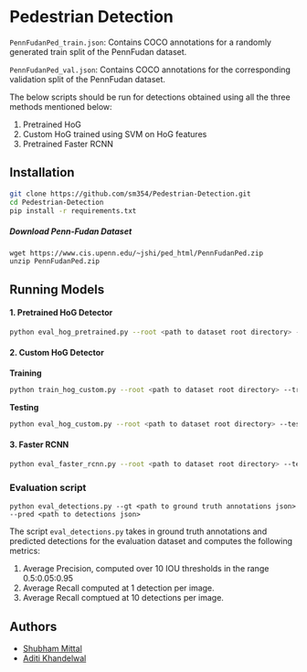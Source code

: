 # Pedestrian Detection

`PennFudanPed_train.json`:  Contains COCO annotations for a randomly generated train split of the PennFudan dataset. 

`PennFudanPed_val.json`:  Contains COCO annotations for the corresponding validation split of the PennFudan dataset. 

The below scripts should be run for detections obtained using all the three methods mentioned below:

1. Pretrained HoG
2. Custom HoG trained using SVM on HoG features
3. Pretrained Faster RCNN 

## Installation
```bash
git clone https://github.com/sm354/Pedestrian-Detection.git
cd Pedestrian-Detection
pip install -r requirements.txt
```

##### Download Penn-Fudan Dataset

```
wget https://www.cis.upenn.edu/~jshi/ped_html/PennFudanPed.zip
unzip PennFudanPed.zip
```

## Running Models
#### 1. Pretrained HoG Detector

```bash
python eval_hog_pretrained.py --root <path to dataset root directory> --test <path to test json> --out <path to output json>
```

#### 2. Custom HoG Detector

**Training**

```bash
python train_hog_custom.py --root <path to dataset root directory> --train <path to train json> --model <path to save trained SVM model>
```

**Testing**

```bash
python eval_hog_custom.py --root <path to dataset root directory> --test <path to test json> --out <path to output json> --model <path to trained SVM model>
```

#### 3. Faster RCNN

```bash
python eval_faster_rcnn.py --root <path to dataset root directory> --test <path to test json> --out <path to output json> --model <path to pretrained Faster RCNN weights file>
```

### Evaluation script

    python eval_detections.py --gt <path to ground truth annotations json> --pred <path to detections json>

The script `eval_detections.py` takes in ground truth annotations and predicted detections for the evaluation dataset and computes the following metrics:

1. Average Precision, computed over 10 IOU thresholds in the range 0.5:0.05:0.95
2. Average Recall computed at 1 detection per image.
3. Average Recall comptued at 10 detections per image.

## Authors

- [Shubham Mittal](https://www.linkedin.com/in/shubham-mittal-6a8644165/)
- [Aditi Khandelwal](https://www.linkedin.com/in/aditi-khandelwal-991b1b19b/)

